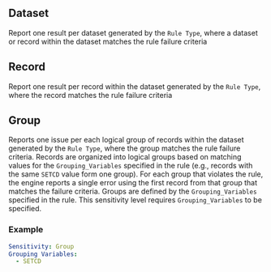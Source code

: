 ## Dataset

Report one result per dataset generated by the `Rule Type`, where a dataset or record within the dataset matches the rule failure criteria

## Record

Report one result per record within the dataset generated by the `Rule Type`, where the record matches the rule failure criteria

## Group

Reports one issue per each logical group of records within the dataset generated by the `Rule Type`, where the group matches the rule failure criteria. Records are organized into logical groups based on matching values for the `Grouping_Variables` specified in the rule (e.g., records with the same `SETCD` value form one group). For each group that violates the rule, the engine reports a single error using the first record from that group that matches the failure criteria. Groups are defined by the `Grouping_Variables` specified in the rule. This sensitivity level requires `Grouping_Variables` to be specified.

### Example

```yaml
Sensitivity: Group
Grouping Variables:
  - SETCD
```
